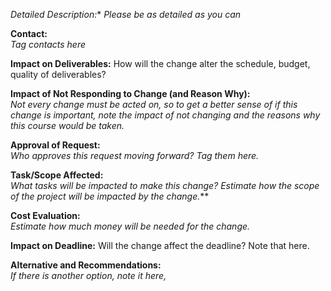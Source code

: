 *Detailed Description:**
*Please be as detailed as you can*
 

**Contact:**  
*Tag contacts here*


**Impact on Deliverables:**  How will the change alter the schedule, budget, quality of deliverables?

 **Impact of Not Responding to Change (and Reason Why):**  
*Not every change must be acted on, so to get a better sense of if this change is important, note the impact of not changing and the reasons why this course would be taken.*

**Approval of Request:**  
*Who approves this request moving forward? Tag them here.*


**Task/Scope Affected:**  
*What tasks will be impacted to make this change? Estimate how the scope of the project will be impacted by the change.***

**Cost Evaluation:**  
*Estimate how much money will be needed for the change.*


**Impact on Deadline:**  Will the change affect the deadline? Note that here.


**Alternative and Recommendations:**  
*If there is another option, note it here,* 
